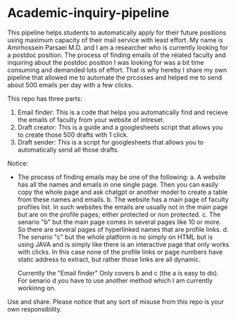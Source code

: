 # Academic-inquiry-pipeline

This pipeline helps students to automatically apply for their future positions using maximum capacity of their mail service with least effort.
My name is Amirhossein Parsaei M.D. and I am a researcher who is currently looking for a postdoc position. 
The process of finding emails of the related faculty and inquiring about the postdoc position I was looking for was a bit time consuming and demanded lots of effort.
That is why hereby I share my own pipeline that allowed me to automate the prcosses and helped me to send about 500 emails per day with a few clicks.

This repo has three parts:
  1. Email finder: This is a code that helps you automatically find and recieve the emails of faculty from your website of intreset.
  2. Draft creator: This is a guide and a googlesheets script that allows you to create those 500 drafts with 1 click.
  3. Draft sender: This is a script for googlesheets that allows you to automatically send all those drafts.

Notice:
- The process of finding emails may be one of the following:
  a. A website has all the names and emails in one single page. Then you can easily copy the whole page and ask chatgpt or another model to create a table from these names and emails.
  b. The website has a main page of faculty profiles list. In such websites the emails are usually not in the main page but are on the profile pages; either protected or non protected.
  c. The senario "b" but the main page comes in several pages like 10 or more. So there are several pages of hyperlinked names that are profile links.
  d. The senario "c" but the whole platform is no simply on HTML but is using JAVA and is simply like there is an interactive page that only works with clicks. In this case none of the profile links or page numbers have static address to extract, but rather those links are all dynamic.

  Currently the "Email finder" Only covers b and c (the a is easy to do). For senario d you have to use another method which I am currently workinng on.
  
Use and share. Please notice that any sort of misuse from this repo is your own responsibility.
  
